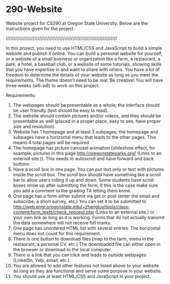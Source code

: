 # 290-Website

Website project for CS290 at Oregon State University. Below are the instructions given for the project.

//////////////////////////////////////////////////////////////////////

In this project, you need to use HTML/CSS and JavaScript to build a simple website and publish it online. You can build a personal website for yourself, or a website of a small business or organization like a farm, a restaurant, a park, a hotel, a baseball club, or a website of some tutorials, showing skills that you have expertise in and want to share with others. You have a lot of freedom to determine the details of your website as long as you meet the requirements.  The theme doesn’t need to be real. Be creative! You will have three weeks (w6-w8) to work on this project. 

Requirements:

1) The webpages should be presentable as a whole; the interface should be user friendly (text should be easy to read).
2) The website should contain pictures and/or videos, and they should be presentable as well (placed in a proper place, easy to see, have proper size and resolution).
3) Website has 1 homepage and at least 3 subpages; the homepage and subpages have a horizontal menu that leads to the other pages. This means 4 total pages will be required.
4) The homepage has picture carousel animation (slideshow effect, for example, pictures in this page http://oregonstateparks.org/ (Links to an external site.)). This needs to autoscroll and have forward and back buttons.
5) Have a scroll box in one page. You can put text only or text with pictures inside the scroll box.  The scroll box should have something like a scroll bar to allow users rolling it up and down. Some students have scroll boxes show up after submitting the form, if this is the case make sure you add a comment to the grading TA letting them know.
6) One page has a form either submit via get or post (enter the email and subscribe, a short survey, etc.)  You can set it to be submitted to http://web.engr.oregonstate.edu/~zhangluy/tools/class-content/form_tests/check_request.php (Links to an external site.) or your own link as long as it is working. Forms that do not actually transmit the data somewhere will not receive full marks.
7) One page has unordered HTML list with several entries. The horizontal menu does not count for this requirement.
8) There is one button to download files (map to the farm, menu in the restaurant, a personal CV, etc.) The downloaded file can either open in the browser or download to the local computer.
9) There is a link that you can click and leads to outside webpages (LinkedIn, Yelp, email, etc.)
10) You are allowed to add other features not listed above to your website as long as they are functional and serve some purpose in your website.
11) You should use at least HTML/CSS and JavaScript in your project.
